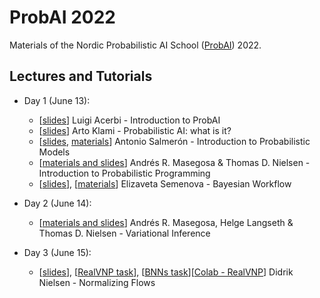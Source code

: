 # ProbAI 2022

Materials of the Nordic Probabilistic AI School ([ProbAI](https://www.probabilistic.ai)) 2022.

## Lectures and Tutorials

* Day 1 (June 13):
  - [[slides](day_1/1_luigi/day1-probai2022-luigi.pdf)] Luigi Acerbi - Introduction to ProbAI
  - [[slides](day_1/1_arto/IntroLectureKlami.pdf)] Arto Klami - Probabilistic AI: what is it?
  - [[slides](day_1/1_antonio/inference-probai.pdf), [materials](day_1/1_antonio)] Antonio Salmerón - Introduction to Probabilistic Models
  - [[materials and slides](https://github.com/PGM-Lab/2022-ProbAI)] Andrés R. Masegosa & Thomas D. Nielsen - Introduction to Probabilistic Programming
  - [[slides](day_1/1_elizaveta/elizaveta_probai2022.pdf)], [[materials](https://github.com/elizavetasemenova/ProbAI-2022)] Elizaveta Semenova - Bayesian Workflow

* Day 2 (June 14):
  - [[materials and slides](https://github.com/PGM-Lab/2022-ProbAI)] Andrés R. Masegosa, Helge Langseth & Thomas D. Nielsen - Variational Inference

* Day 3 (June 15):
  - [[slides](day_3/3_didrik/nf_slides.pdf)], [[RealVNP task](day_3/3_didrik/realnvp.ipynb)], [[BNNs task](day_3/3_didrik/bnn.ipynb)][[Colab - RealVNP](https://colab.research.google.com/github/probabilisticai/probai-2022/blob/main/day_3/3_didrik/realnvp.ipynb)] Didrik Nielsen - Normalizing Flows
